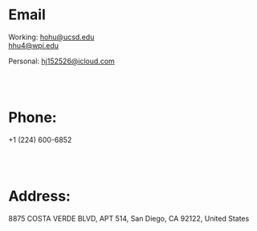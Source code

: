 

# Email

Working:
[hohu@ucsd.edu](mailto:hohu@ucsd.edu)
<br>
[hhu4@wpi.edu](mailto:hhu4@wpi.edu)


Personal:
[hj152526@icloud.com](mailto:hj152526@icloud.com)

<br>
<br>

# Phone:
+1 (224) 600-6852

<br>
<br>

# Address:
8875 COSTA VERDE BLVD, APT 514, San Diego, CA 92122, United States
